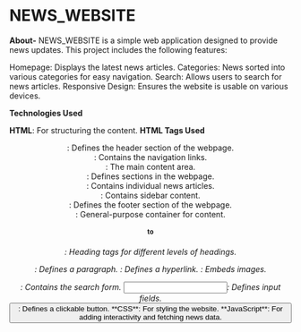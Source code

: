 # NEWS_WEBSITE
**About-**
NEWS_WEBSITE is a simple web application designed to provide news updates. This project includes the following features:

Homepage: Displays the latest news articles.
Categories: News sorted into various categories for easy navigation.
Search: Allows users to search for news articles.
Responsive Design: Ensures the website is usable on various devices.

**Technologies Used**

**HTML**: For structuring the content.
**HTML Tags Used**
<header>: Defines the header section of the webpage.
<nav>: Contains the navigation links.
<main>: The main content area.
<section>: Defines sections in the webpage.
<article>: Contains individual news articles.
<aside>: Contains sidebar content.
<footer>: Defines the footer section of the webpage.
<div>: General-purpose container for content.
<h1> to <h6>: Heading tags for different levels of headings.
<p>: Defines a paragraph.
<a>: Defines a hyperlink.
<img>: Embeds images.
<form>: Contains the search form.
<input>: Defines input fields.
<button>: Defines a clickable button.
**CSS**: For styling the website.
**JavaScript**: For adding interactivity and fetching news data.

